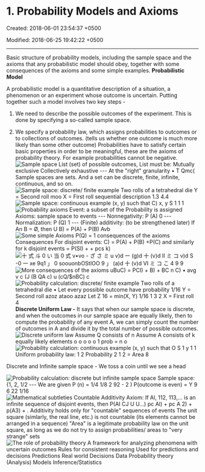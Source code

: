 # 1. Probability Models and Axioms

Created: 2018-06-01 23:54:37 +0500

Modified: 2018-06-25 19:42:22 +0500

---

Basic structure of probability models, including the sample space and the axioms that any probabilistic model should obey, together with some consequences of the axioms and some simple examples.
**Probabilistic Model**

A probabilistic model is a quantitative description of a situation, a phenomenon or an experiment whose outcome is uncertain.
Putting together such a model involves two key steps -

1.  We need to describe the possible outcomes of the experiment. This is done by specifying a so-called sample space.

2.  We specify a probability law, which assigns probabilities to outcomes or to collections of outcomes. (tells us whether one outcome is much more likely than some other outcome)
Probabilities have to satisfy certain basic properties in order to be meaningful, these are the axioms of probability theory. For example probabilities cannot be negative.
![Sample space List (set) of possible outcomes, List must be: Mutually exclusive Collectively exhaustive --- At the "right" granularity • T Qmc( ](media/Intro---Syllabus_1.-Probability-Models-and-Axioms-image1.png)
Sample spaces are sets. And a set can be discrete, finite, infinite, continuous, and so on.
![Sample space: discrete/ finite example Two rolls of a tetrahedral die Y = Second roll moo X = First roll sequential description 1.3 4.4 ](media/Intro---Syllabus_1.-Probability-Models-and-Axioms-image2.png)
![Sample space: continuous example (x, y) such that C) x, y S 1 1 1 ](media/Intro---Syllabus_1.-Probability-Models-and-Axioms-image3.png)
![Probability axioms Event: a subset of the Probability is assigned Axioms: sample space to events --- Nonnegativity: P (A) 0 --- Normalization: P (Q) 1 --- (Finite) additivity: (to be strengthened later) If An B = Ø, then U B) = P(A) + P(B) Avb ](media/Intro---Syllabus_1.-Probability-Models-and-Axioms-image4.png)
![Some simple Axioms P(Q) = 1 consequences of the axioms Consequences For disjoint events: C) = P(A) + P(B) +P(C) and similarly for k disjoint events = P(SI) + + pcs k) ](media/Intro---Syllabus_1.-Probability-Models-and-Axioms-image5.png)
![十 式 斗 0 い 当 0 式 v•vo - ざ さ ミ u v)d ー (g)d 十 (v)d Ⅱ ミ コ v)d S -0 一 xe 9q1 」 0 soouonbOStIOO 9 」 (a)d 十 (v)d Ⅵ ミ コ こ 4 9 9 ](media/Intro---Syllabus_1.-Probability-Models-and-Axioms-image6.png)
![More consequences of the axioms uBuC) = PCI) + B) + BC n C) • avg v c (J (B QA c) u (cQ/$nBC) c ](media/Intro---Syllabus_1.-Probability-Models-and-Axioms-image7.png)
![Probability calculation: discrete/ finite example Two rolls of a tetrahedral die • Let every possible outcome have probability 1/16 Y = Second roll azoz ataoo azaz Let Z 16 = min(X, Y) 1/16 1 3 2 X = First roll 4 ](media/Intro---Syllabus_1.-Probability-Models-and-Axioms-image8.png)
**Discrete Uniform Law -** It says that when our sample space is discrete, and when the outcomes in our sample space are equally likely, then to compute the probability of any event A, we can simply count the number of outcomes in A and divide it by the total number of possible outcomes.
![Discrete uniform law Assume Q consists of n Assume A consists of k equally likely elements o o o o o 1 prob = n o ](media/Intro---Syllabus_1.-Probability-Models-and-Axioms-image9.png)
![Probability calculation: continuous example (x, y) such that O S 1 y 1 1 Uniform probability law: 1 2 Probability 2 1 2 = Area 8 ](media/Intro---Syllabus_1.-Probability-Models-and-Axioms-image10.png)

Discrete and Infinite sample space - We toss a coin until we see a head

![Probability calculation: discrete but infinite sample space Sample space: {1, 2, 1/2 --- We are given P (n) = 1/4 1/8 2 92 - 2 ) P(outcome is even) = Y 9 6 22 1/16 ](media/Intro---Syllabus_1.-Probability-Models-and-Axioms-image11.png)
![Mathematical subtleties Countable Additivity Axiom: If Al, 112, 113,... is an infinite sequence of disjoint events, then P(AI CJ U U...) pc Al) + pc A 2) + p(A3) + . Additivity holds only for "countable" sequences of events The unit square (simlarly, the real line, etc.) is not countable (its elements cannot be arranged in a sequence) "Area" is a legitimate probability law on the unit square, as long as we do not try to assign probabilities/ areas to "very strange" sets ](media/Intro---Syllabus_1.-Probability-Models-and-Axioms-image12.png)
![The role of probability theory A framework for analyzing phenomena with uncertain outcomes Rules for consistent reasoning Used for predictions and decisions Predictions Real world Decisions Data Probability theory (Analysis) Models Inference/Statistics ](media/Intro---Syllabus_1.-Probability-Models-and-Axioms-image13.png)
